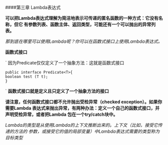 ####第三章 Lambda表达式

**可以把Lambda表达式理解为简洁地表示可传递的匿名函数的一种方式：它没有名称，但它
                                    有参数列表、函数主体、返回类型，可能还有一个可以抛出的异常列表。**

_那到底在哪里可以使用Lambda呢？你可以在函数式接口上使用Lambda表达式。_   

**函数式接口**                                 
   
   `    因为Predicate仅仅定义了一个抽象方法：这就是函数式接口
   
    public interface Predicate<T>{
    boolean test (T t);
    }
   `
**函数式接口就是定义且只定义了一个抽象方法的接口**

**请注意，任何函数式接口都不允许抛出受检异常（checked exception）。如果你需要Lambda
  表达式来抛出异常，有两种办法：定义一个自己的函数式接口，并声明受检异常，或者把Lambda
  包在一个try/catch块中。**
  
_Lambda的类型是从使用Lambda的上下文推断出来的。上下文（比如，接受它传递的方法的
                              参数，或接受它的值的局部变量）中Lambda表达式需要的类型称为目标类型_
                              
                           
